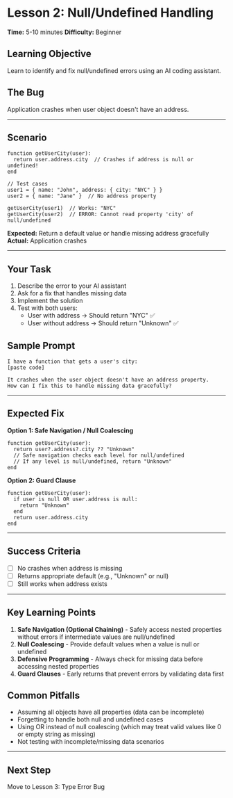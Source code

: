 # Lesson 2: Null/Undefined Handling

**Time:** 5-10 minutes
**Difficulty:** Beginner

## Learning Objective
Learn to identify and fix null/undefined errors using an AI coding assistant.

## The Bug
Application crashes when user object doesn't have an address.

---

## Scenario
```pseudo
function getUserCity(user):
  return user.address.city  // Crashes if address is null or undefined!
end

// Test cases
user1 = { name: "John", address: { city: "NYC" } }
user2 = { name: "Jane" }  // No address property

getUserCity(user1)  // Works: "NYC"
getUserCity(user2)  // ERROR: Cannot read property 'city' of null/undefined
```

**Expected:** Return a default value or handle missing address gracefully
**Actual:** Application crashes

---

## Your Task
1. Describe the error to your AI assistant
2. Ask for a fix that handles missing data
3. Implement the solution
4. Test with both users:
   - User with address → Should return "NYC" ✅
   - User without address → Should return "Unknown" ✅

## Sample Prompt
```
I have a function that gets a user's city:
[paste code]

It crashes when the user object doesn't have an address property.
How can I fix this to handle missing data gracefully?
```

---

## Expected Fix

**Option 1: Safe Navigation / Null Coalescing**
```pseudo
function getUserCity(user):
  return user?.address?.city ?? "Unknown"
  // Safe navigation checks each level for null/undefined
  // If any level is null/undefined, return "Unknown"
end
```

**Option 2: Guard Clause**
```pseudo
function getUserCity(user):
  if user is null OR user.address is null:
    return "Unknown"
  end
  return user.address.city
end
```

---

## Success Criteria
- [ ] No crashes when address is missing
- [ ] Returns appropriate default (e.g., "Unknown" or null)
- [ ] Still works when address exists

---

## Key Learning Points
1. **Safe Navigation (Optional Chaining)** - Safely access nested properties without errors if intermediate values are null/undefined
2. **Null Coalescing** - Provide default values when a value is null or undefined
3. **Defensive Programming** - Always check for missing data before accessing nested properties
4. **Guard Clauses** - Early returns that prevent errors by validating data first

## Common Pitfalls
- Assuming all objects have all properties (data can be incomplete)
- Forgetting to handle both null and undefined cases
- Using OR instead of null coalescing (which may treat valid values like 0 or empty string as missing)
- Not testing with incomplete/missing data scenarios

---

## Next Step
Move to Lesson 3: Type Error Bug
